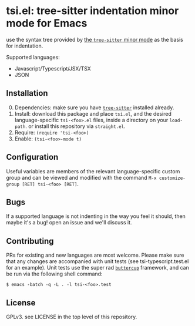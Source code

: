 # tsi.el: tree-sitter indentation minor mode for Emacs

use the syntax tree provided by [the `tree-sitter` minor mode](https://emacs-tree-sitter.github.io/tree-sitter-mode/) as the basis for indentation.

Supported languages:

- Javascript/Typescript/JSX/TSX
- JSON

## Installation

0. Dependencies: make sure you have [`tree-sitter`](https://emacs-tree-sitter.github.io/installation/) installed already.
1. Install: download this package and place `tsi.el`, and the desired language-specific `tsi-<foo>.el` files,  inside a directory on your `load-path`.  or install this repository via `straight.el`.
2. Require: `(require 'tsi-<foo>)`
3. Enable: `(tsi-<foo>-mode t)`

## Configuration

Useful variables are members of the relevant language-specific custom group and can be viewed and modified with the command `M-x customize-group [RET] tsi-<foo> [RET]`.

## Bugs

If a supported language is not indenting in the way you feel it should, then maybe it's a bug!  open an issue and we'll discuss it.

## Contributing

PRs for existing and new languages are most welcome.  Please make sure that any changes are accompanied with unit tests (see tsi-typescript.test.el for an example).  Unit tests use the super rad [`buttercup`](https://github.com/jorgenschaefer/emacs-buttercup) framework, and can be run via the following shell command:

`$ emacs -batch -q -L . -l tsi-<foo>.test`

## License

GPLv3.  see LICENSE in the top level of this repository.

